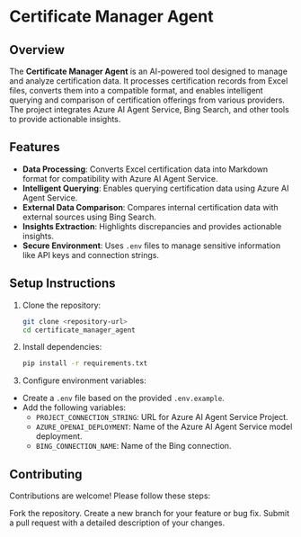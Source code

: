 # Certificate Manager Agent

## Overview

The **Certificate Manager Agent** is an AI-powered tool designed to manage and analyze certification data. It processes certification records from Excel files, converts them into a compatible format, and enables intelligent querying and comparison of certification offerings from various providers. The project integrates Azure AI Agent Service, Bing Search, and other tools to provide actionable insights.

## Features

- **Data Processing**: Converts Excel certification data into Markdown format for compatibility with Azure AI Agent Service.
- **Intelligent Querying**: Enables querying certification data using Azure AI Agent Service.
- **External Data Comparison**: Compares internal certification data with external sources using Bing Search.
- **Insights Extraction**: Highlights discrepancies and provides actionable insights.
- **Secure Environment**: Uses `.env` files to manage sensitive information like API keys and connection strings.


## Setup Instructions

1. Clone the repository:
   ```bash
   git clone <repository-url>
   cd certificate_manager_agent

2. Install dependencies:
    ```bash
    pip install -r requirements.txt
    ```

3. Configure environment variables:
- Create a `.env` file based on the provided `.env.example`.
- Add the following variables:
    - `PROJECT_CONNECTION_STRING`: URL for Azure AI Agent Service Project.
    - `AZURE_OPENAI_DEPLOYMENT`: Name of the Azure AI Agent Service model deployment.
    - `BING_CONNECTION_NAME`: Name of the Bing connection.


## Contributing
Contributions are welcome! Please follow these steps:

Fork the repository.
Create a new branch for your feature or bug fix.
Submit a pull request with a detailed description of your changes.